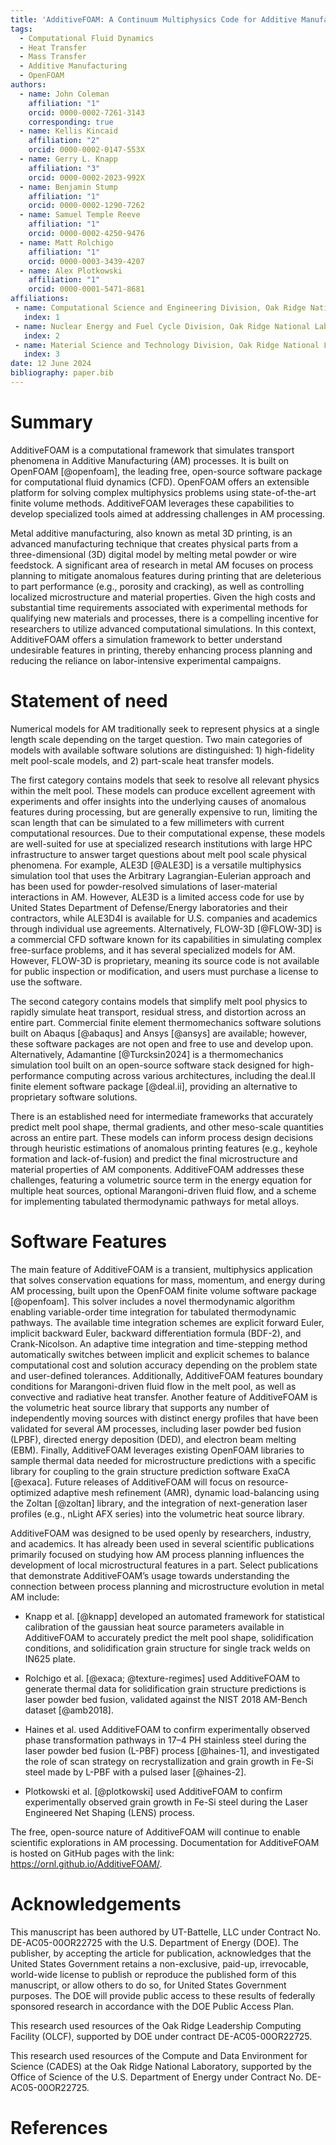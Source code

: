 ```yaml
---
title: 'AdditiveFOAM: A Continuum Multiphysics Code for Additive Manufacturing'
tags:
  - Computational Fluid Dynamics
  - Heat Transfer
  - Mass Transfer
  - Additive Manufacturing
  - OpenFOAM
authors:
  - name: John Coleman
    affiliation: "1"
    orcid: 0000-0002-7261-3143
    corresponding: true
  - name: Kellis Kincaid
    affiliation: "2"
    orcid: 0000-0002-0147-553X
  - name: Gerry L. Knapp
    affiliation: "3"
    orcid: 0000-0002-2023-992X
  - name: Benjamin Stump
    affiliation: "1"
    orcid: 0000-0002-1290-7262
  - name: Samuel Temple Reeve
    affiliation: "1"
    orcid: 0000-0002-4250-9476
  - name: Matt Rolchigo
    affiliation: "1"
    orcid: 0000-0003-3439-4207
  - name: Alex Plotkowski
    affiliation: "1"
    orcid: 0000-0001-5471-8681
affiliations:
 - name: Computational Science and Engineering Division, Oak Ridge National Laboratory
   index: 1
 - name: Nuclear Energy and Fuel Cycle Division, Oak Ridge National Laboratory
   index: 2
 - name: Material Science and Technology Division, Oak Ridge National Laboratory
   index: 3
date: 12 June 2024
bibliography: paper.bib
---
```


# Summary

AdditiveFOAM is a computational framework that simulates transport phenomena in Additive Manufacturing (AM) processes. It is built on OpenFOAM [@openfoam], the leading free, open-source software package for computational fluid dynamics (CFD). OpenFOAM offers an extensible platform for solving complex multiphysics problems using state-of-the-art finite volume methods. AdditiveFOAM leverages these capabilities to develop specialized tools aimed at addressing challenges in AM processing.

Metal additive manufacturing, also known as metal 3D printing, is an advanced manufacturing technique that creates physical parts from a three-dimensional (3D) digital model by melting metal powder or wire feedstock. A significant area of research in metal AM focuses on process planning to mitigate anomalous features during printing that are deleterious to part performance (e.g., porosity and cracking), as well as controlling localized microstructure and material properties. Given the high costs and substantial time requirements associated with experimental methods for qualifying new materials and processes, there is a compelling incentive for researchers to utilize advanced computational simulations. In this context, AdditiveFOAM offers a simulation framework to better understand undesirable features in printing, thereby enhancing process planning and reducing the reliance on labor-intensive experimental campaigns.

# Statement of need

Numerical models for AM traditionally seek to represent physics at a single length scale depending on the target question. Two main categories of models with available software solutions are distinguished: 1) high-fidelity melt pool-scale models, and 2) part-scale heat transfer models.

The first category contains models that seek to resolve all relevant physics within the melt pool. These models can produce excellent agreement with experiments and offer insights into the underlying causes of anomalous features during processing, but are generally expensive to run, limiting the scan length that can be simulated to a few millimeters with current computational resources. Due to their computational expense, these models are well-suited for use at specialized research institutions with large HPC infrastructure to answer target questions about melt pool scale physical phenomena. For example, ALE3D [@ALE3D] is a versatile multiphysics simulation tool that uses the Arbitrary Lagrangian-Eulerian approach and has been used for powder-resolved simulations of laser-material interactions in AM. However, ALE3D is a limited access code for use by United States Department of Defense/Energy laboratories and their contractors, while ALE3D4I is available for U.S. companies and academics through individual use agreements. Alternatively, FLOW-3D [@FLOW-3D] is a commercial CFD software known for its capabilities in simulating complex free-surface problems, and it has several specialized models for AM. However, FLOW-3D is proprietary, meaning its source code is not available for public inspection or modification, and users must purchase a license to use the software.

The second category contains models that simplify melt pool physics to rapidly simulate heat transport, residual stress, and distortion across an entire part. Commercial finite element thermomechanics software solutions built on Abaqus [@abaqus] and Ansys [@ansys] are available; however, these software packages are not open and free to use and develop upon. Alternatively, Adamantine [@Turcksin2024] is a thermomechanics simulation tool built on an open-source software stack designed for high-performance computing across various architectures, including the deal.II finite element software package [@deal.ii], providing an alternative to proprietary software solutions.

There is an established need for intermediate frameworks that accurately predict melt pool shape, thermal gradients, and other meso-scale quantities across an entire part. These models can inform process design decisions through heuristic estimations of anomalous printing features (e.g., keyhole formation and lack-of-fusion) and predict the final microstructure and material properties of AM components. AdditiveFOAM addresses these challenges, featuring a volumetric source term in the energy equation for multiple heat sources, optional Marangoni-driven fluid flow, and a scheme for implementing tabulated thermodynamic pathways for metal alloys.

# Software Features
The main feature of AdditiveFOAM is a transient, multiphysics application that solves conservation equations for mass, momentum, and energy during AM processing, built upon the OpenFOAM finite volume software package [@openfoam]. This solver includes a novel thermodynamic algorithm enabling variable-order time integration for tabulated thermodynamic pathways. The available time integration schemes are explicit forward Euler, implicit backward Euler, backward differentiation formula (BDF-2), and Crank-Nicolson. An adaptive time integration and time-stepping method automatically switches between implicit and explicit schemes to balance computational cost and solution accuracy depending on the problem state and user-defined tolerances. Additionally, AdditiveFOAM features boundary conditions for Marangoni-driven fluid flow in the melt pool, as well as convective and radiative heat transfer. Another feature of AdditiveFOAM is the volumetric heat source library that supports any number of independently moving sources with distinct energy profiles that have been validated for several AM processes, including laser powder bed fusion (LPBF), directed energy deposition (DED), and electron beam melting (EBM). Finally, AdditiveFOAM leverages existing OpenFOAM libraries to sample thermal data needed for microstructure predictions with a specific library for coupling to the grain structure prediction software ExaCA [@exaca]. Future releases of AdditiveFOAM will focus on resource-optimized adaptive mesh refinement (AMR), dynamic load-balancing using the Zoltan [@zoltan] library, and the integration of next-generation laser profiles (e.g., nLight AFX series) into the volumetric heat source library.

AdditiveFOAM was designed to be used openly by researchers, industry, and academics. It has already been used in several scientific publications primarily focused on studying how AM process planning influences the development of local microstructural features in a part. Select publications that demonstrate AdditiveFOAM’s usage towards understanding the connection between process planning and microstructure evolution in metal AM include:

- Knapp et al. [@knapp] developed an automated framework for statistical calibration of the gaussian heat source parameters available in AdditiveFOAM to accurately predict the melt pool shape, solidification conditions, and solidification grain structure for single track welds on IN625 plate. 

- Rolchigo et al. [@exaca; @texture-regimes] used AdditiveFOAM to generate thermal data for solidification grain structure predictions is laser powder bed fusion, validated against the NIST 2018 AM-Bench dataset [@amb2018]. 

- Haines et al. used AdditiveFOAM to confirm experimentally observed phase transformation pathways in 17–4 PH stainless steel during the laser powder bed fusion (L-PBF) process [@haines-1], and investigated the role of scan strategy on recrystallization and grain growth in Fe-Si steel made by L-PBF with a pulsed laser [@haines-2].

- Plotkowski et al. [@plotkowski] used AdditiveFOAM to confirm experimentally observed grain growth in Fe-Si steel during the Laser Engineered Net Shaping (LENS) process. 

The free, open-source nature of AdditiveFOAM will continue to enable scientific explorations in AM processing. Documentation for AdditiveFOAM is hosted on GitHub pages with the link: https://ornl.github.io/AdditiveFOAM/. 

# Acknowledgements

This manuscript has been authored by UT-Battelle, LLC under Contract No. DE-AC05-00OR22725 with the U.S. Department of Energy (DOE). The publisher, by accepting the article for publication, acknowledges that the United States Government retains a non-exclusive, paid-up, irrevocable, world-wide license to publish or reproduce the published form of this manuscript, or allow others to do so, for United States Government purposes. The DOE will provide public access to these results of federally sponsored research in accordance with the DOE Public Access Plan. 

This research used resources of the Oak Ridge Leadership Computing Facility (OLCF), supported by DOE under contract DE-AC05-00OR22725. 

This research used resources of the Compute and Data Environment for Science (CADES) at the Oak Ridge National Laboratory, supported by the Office of Science of the U.S. Department of Energy under Contract No. DE-AC05-00OR22725. 

# References
